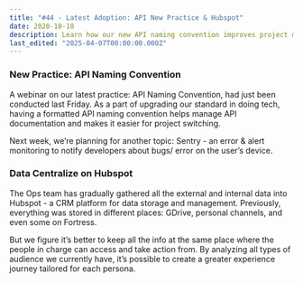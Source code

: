 ```yaml
---
title: "#44 - Latest Adoption: API New Practice & Hubspot"
date: 2020-10-10
description: Learn how our new API naming convention improves project management and how centralizing data on Hubspot enhances team access and customer experience.
last_edited: "2025-04-07T00:00:00.000Z"
---
```


### New Practice: API Naming Convention

A webinar on our latest practice: API Naming Convention, had just been conducted last Friday. As a part of upgrading our standard in doing tech, having a formatted API naming convention helps manage API documentation and makes it easier for project switching.

Next week, we’re planning for another topic: Sentry - an error & alert monitoring to notify developers about bugs/ error on the user’s device.

### Data Centralize on Hubspot

The Ops team has gradually gathered all the external and internal data into Hubspot - a CRM platform for data storage and management. Previously, everything was stored in different places: GDrive, personal channels, and even some on Fortress.

But we figure it’s better to keep all the info at the same place where the people in charge can access and take action from. By analyzing all types of audience we currently have, it’s possible to create a greater experience journey tailored for each persona.
